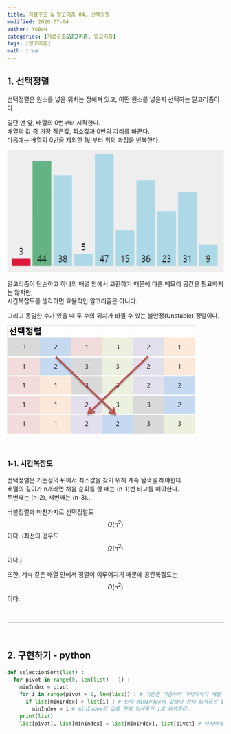 ```yaml
---
title: 자료구조 & 알고리즘 04. 선택정렬
modified: 2020-07-04
author: Yo0oN
categories: [자료구조&알고리즘, 알고리즘]
tags: [알고리즘]
math: true
---
```


## 1. 선택정렬

선택정렬은 원소를 넣을 위치는 정해져 있고, 어떤 원소를 넣을지 선택하는 알고리즘이다.

일단 맨 앞, 배열의 0번부터 시작한다.<br>
배열의 값 중 가장 작은값, 최소값과 0번의 자리를 바꾼다.<br>
다음에는 배열의 0번을 제외한 1번부터 위의 과정을 반복한다.

![선택정렬](/images/posts/Algorithm/02.SelectionSort/01.gif)

알고리즘이 단순하고 하나의 배열 안에서 교환하기 때문에 다른 메모리 공간을 필요하지는 않지만,<br>
시간복잡도를 생각하면 효율적인 알고리즘은 아니다.

그리고 동일한 수가 있을 때 두 수의 위치가 바뀔 수 있는 불안정(Unstable) 정렬이다.

![선택정렬](/images/posts/Algorithm/02.SelectionSort/02.jpg)

<br>

### 1-1. 시간복잡도

선택정렬은 기준점의 뒤에서 최소값을 찾기 위해 계속 탐색을 해야한다.<br>
배열의 길이가 n개라면 처음 순회를 할 때는 (n-1)번 비교를 해야한다.<br>
두번째는 (n-2), 세번째는 (n-3)...<br>

버블정렬과 마찬가지로 선택정렬도 $$O(n^2)$$이다. (최선의 경우도 $$Ω(n^2)$$이다.)

또한, 계속 같은 배열 안에서 정렬이 이루어지기 때문에 공간복잡도는 $$O(n^2)$$이다.

<br>
<hr>
<br>

## 2. 구현하기 - python

```python
def selectionSort(list) :
  for pivot in range(0, len(list) - 1) :
    minIndex = pivot
    for i in range(pivot + 1, len(list)) : # 기준점 다음부터 마지막까지 배열 순회
      if list[minIndex] > list[i] : # 만약 minIndex의 값보다 현재 탐색중인 i의 값이 작다면
        minIndex = i # minIndex의 값을 현재 탐색중인 i로 바꿔준다.
    print(list)
    list[pivot], list[minIndex] = list[minIndex], list[pivot] # 마지막에는 기준점과 가장 작은 값을 바꿔준다.
```
